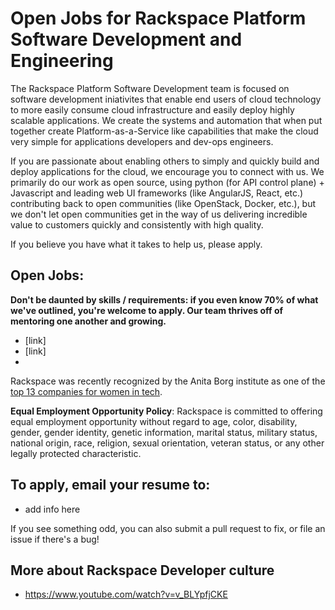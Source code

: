 # Open Jobs for Rackspace Platform Software Development and Engineering
The Rackspace Platform Software Development team is focused on software development iniativites that enable end users of cloud technology to more easily consume cloud infrastructure and easily deploy highly scalable applications.  We create the systems and automation that when put together create Platform-as-a-Service like capabilities that make the cloud very simple for applications developers and dev-ops engineers. 

If you are passionate about enabling others to simply and quickly build and deploy applications for the cloud, we encourage you to connect with us. We primarily do our work as open source, using python (for API control plane) + Javascript and leading web UI frameworks (like AngularJS, React, etc.) contributing back to open communities (like OpenStack, Docker, etc.), but we don't let open communities get in the way of us delivering incredible value to customers quickly and consistently with high quality. 

If you believe you have what it takes to help us, please apply.

## Open Jobs:
**Don't be daunted by skills / requirements: if you even know 70% of what we've
outlined, you're welcome to apply. Our team thrives off of mentoring one another
and growing.**

*  [link]
*  [link]
*  

Rackspace was recently recognized by the Anita Borg institute as one of the
[top 13 companies for women in tech](http://mashable.com/2015/04/09/women-in-tech-top-companies/).

**Equal Employment Opportunity Policy**: Rackspace is committed to offering equal employment opportunity without regard to age, color, disability, gender, gender identity, genetic information, marital status, military status, national origin, race, religion, sexual orientation, veteran status, or any other legally protected characteristic.

## To apply, email your resume to:

*  add info here

If you see something odd, you can also submit a pull request to fix, or file an
issue if there's a bug!

## More about Rackspace Developer culture

* https://www.youtube.com/watch?v=v_BLYpfjCKE
